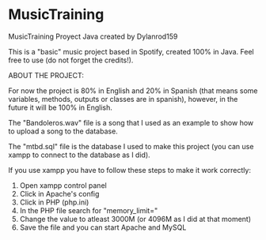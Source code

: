 # MusicTraining
MusicTraining Proyect Java created by Dylanrod159

This is a "basic" music project based in Spotify, created 100% in Java. Feel free to use (do not forget the credits!).

ABOUT THE PROJECT:

For now the project is 80% in English and 20% in Spanish (that means some variables, methods, outputs or classes are in spanish),
however, in the future it will be 100% in English.

The "Bandoleros.wav" file is a song that I used as an example to show how to upload a song to the database.

The "mtbd.sql" file is the database I used to make this project (you can use xampp to connect to the database as I did).

If you use xampp you have to follow these steps to make it work correctly:
1. Open xampp control panel
2. Click in Apache's config
3. Click in PHP (php.ini)
4. In the PHP file search for "memory_limit="
5. Change the value to atleast 3000M (or 4096M as I did at that moment)
6. Save the file and you can start Apache and MySQL
